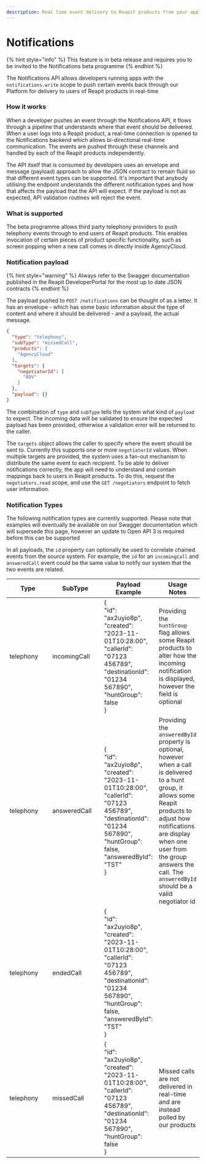 ```yaml
---
description: Real time event delivery to Reapit products from your applications
---
```


# Notifications

{% hint style="info" %}
This feature is in beta release and requires you to be invited to the Notifications beta programme
{% endhint %}

The Notifications API allows developers running apps with the `notifications.write` scope to push certain events back through our Platform for delivery to users of Reapit products in real-time

### How it works

When a developer pushes an event through the Notifications API, it flows through a pipeline that understands where that event should be delivered. When a user logs into a Reapit product, a real-time connection is opened to the Notifications backend which allows bi-directional real-time communication. The events are pushed through these channels and handled by each of the Reapit products independently.

The API itself that is consumed by developers uses an envelope and message (payload) approach to allow the JSON contract to remain fluid so that different event types can be supported. It's important that anybody utilising the endpoint understands the different notification types and how that affects the payload that the API will expect. If the payload is not as expected, API validation routines will reject the event.

### What is supported

The beta programme allows third party telephony providers to push telephony events through to end users of Reapit products. This enables invocation of certain pieces of product specific functionality, such as screen popping when a new call comes in directly inside AgencyCloud.

### Notification payload

{% hint style="warning" %}
Always refer to the Swagger documentation published in the Reapit DeveloperPortal for the most up to date JSON contracts
{% endhint %}

The payload pushed to `POST /notifications` can be thought of as a letter. It has an envelope - which has some basic information about the type of content and where it should be delivered - and a payload, the actual message.

```json
{
  "type": "telephony",
  "subType": "missedCall",
  "products": [
    "AgencyCloud"
  ],
  "targets": {
    "negotiatorId": [
      "ADV"
    ]
  },
  "payload": {}
}
```

The combination of `type` and `subType` tells the system what kind of `payload` to expect.  The incoming data will be validated to ensure the expected payload has been provided, otherwise a validation error will be returned to the caller.

The `targets` object allows the caller to specify where the event should be sent to. Currently this supports one or more `negotiatorId` values. When multiple targets are provided, the system uses a fan-out mechanism to distribute the same event to each recipient. To be able to deliver notifications correctly, the app will need to understand and contain mappings back to users in Reapit products. To do this, request the `negotiators.read` scope, and use the `GET /negotiators` endpoint to fetch user information.

### Notification Types

The following notification types are currently supported. Please note that examples will eventually be available on our Swagger documentation which will supersede this page, however an update to Open API 3 is required before this can be supported

In all payloads, the `id` property can optionally be used to correlate chained events from the source system. For example, the `id` for an `incomingCall` and `answeredCall` event could be the same value to notify our system that the two events are related.

<table><thead><tr><th width="131">Type</th><th width="147">SubType</th><th>Payload Example</th><th>Usage Notes</th></tr></thead><tbody><tr><td>telephony</td><td>incomingCall</td><td>{ <br>    "id": "ax2uyio8p",<br>    "created": "2023-11-01T10:28:00",<br>    "callerId": "07123 456789", <br>    "destinationId": "01234 567890", <br>    "huntGroup": false <br>}</td><td>Providing the <code>huntGroup</code> flag allows some Reapit products to alter how the incoming notification is displayed, however the field is optional</td></tr><tr><td>telephony</td><td>answeredCall</td><td>{ <br>   "id": "ax2uyio8p", <br>   "created": "2023-11-01T10:28:00",<br>    "callerId": "07123 456789", <br>    "destinationId": "01234 567890", <br>    "huntGroup": false, <br>    "answeredById": "TST" <br>}</td><td>Providing the <code>answeredById</code> property is optional, however when a call is delivered to a hunt group, it allows some Reapit products to adjust how notifications are display when one user from the group answers the call. The <code>answeredById</code> should be a valid negotiator id</td></tr><tr><td>telephony</td><td>endedCall</td><td>{ <br>    "id": "ax2uyio8p", <br>    "created": "2023-11-01T10:28:00", <br>    "callerId": "07123 456789", <br>    "destinationId": "01234 567890", <br>    "huntGroup": false, <br>    "answeredById": "TST" <br>}</td><td></td></tr><tr><td>telephony</td><td>missedCall</td><td>{ <br>    "id": "ax2uyio8p", <br>    "created": "2023-11-01T10:28:00", <br>    "callerId": "07123 456789", <br>    "destinationId": "01234 567890", <br>    "huntGroup": false <br>}</td><td>Missed calls are not delivered in real-time and are instead polled by our products</td></tr></tbody></table>



